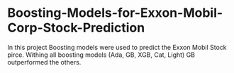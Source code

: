 # Boosting-Models-for-Exxon-Mobil-Corp-Stock-Prediction

In this project Boosting models were used to predict the Exxon Mobil Stock pirce. Withing all boosting models (Ada, GB, XGB, Cat, Light) GB outperformed the others.
